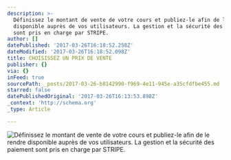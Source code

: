 ```yaml
---
description: >-
  Définissez le montant de vente de votre cours et publiez-le afin de le rendre
  disponible auprès de vos utilisateurs. La gestion et la sécurité des paiement
  sont pris en charge par STRIPE.
author: []
datePublished: '2017-03-26T16:18:52.258Z'
dateModified: '2017-03-26T16:18:52.098Z'
title: CHOISISSEZ UN PRIX DE VENTE
publisher: {}
via: {}
inFeed: true
sourcePath: _posts/2017-03-26-b8142990-f969-4e11-945e-a35cfdfbe455.md
starred: false
datePublishedOriginal: '2017-03-26T16:13:53.898Z'
_context: 'http://schema.org'
_type: Article

---
```

![Définissez le montant de vente de votre cours et publiez-le afin de le rendre disponible auprès de vos utilisateurs. La gestion et la sécurité des paiement sont pris en charge par STRIPE.](https://the-grid-user-content.s3-us-west-2.amazonaws.com/0eb8c474-0521-4252-9b50-2fe732009359.png)